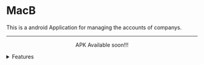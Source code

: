 # MacB
This is a android Application for managing the accounts of companys.
***
<p align="center">
APK Available soon!!!
<p>


<details>
  <summary>Features</summary>

- Made in React Native(EXPO)
- Made using CRUD Operation principle
- Has Firebase Database for secruity purposes 

  </details>
